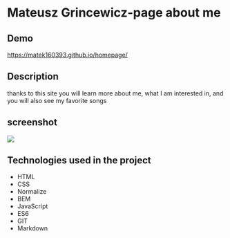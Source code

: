 # Mateusz Grincewicz-page about me

## Demo
https://matek160393.github.io/homepage/
## Description

thanks to this site you will learn more about me, what I am interested in, and you will also see my favorite songs

## screenshot

![](../Homepage/images/matek160393.github.io_homepage_.png)

## Technologies used in the project
- HTML
- CSS
- Normalize
- BEM 
- JavaScript 
- ES6 
- GIT 
- Markdown 